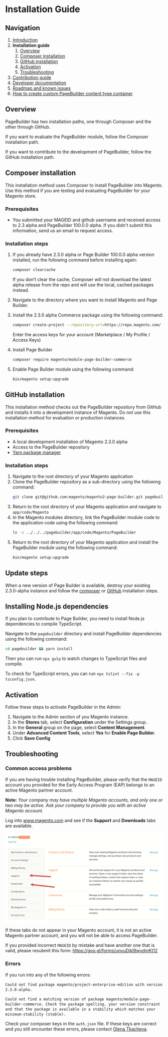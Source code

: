 # Installation Guide

## Navigation

1. [Introduction]
2. **Installation guide**
    1. [Overview](#overview)
    1. [Composer installation](#composer-installation)
    1. [GitHub installation](#github-installation)
    1. [Activation](#activation)
    1. [Troubleshooting](#troubleshooting)
3. [Contribution guide]
4. [Developer documentation]
5. [Roadmap and known issues]
6. [How to create custom PageBuilder content type container]

[Introduction]: README.md
[Contribution guide]: CONTRIBUTING.md
[Developer documentation]: developer-documentation.md
[Roadmap and known issues]: roadmap.md
[How to create custom PageBuilder content type container]: how-to-create-custom-content-type-container.md

## Overview

PageBuilder has two installation paths, one through Composer and the other through GitHub.

If you want to evaluate the PageBuilder module, follow the Composer installation path.

If you want to contribute to the development of PageBuilder, follow the GitHub installation path.

## Composer installation

This installation method uses Composer to install PageBuilder into Magento.
Use this method if you are testing and evaluating PageBuilder for your Magento store.

### Prerequisites

* You submitted your MAGEID and github username and received access to 2.3 alpha and PageBuilder 100.0.0 alpha.
  If you didn't submit this information, send us an email to request access.

### Installation steps

1. If you already have 2.3.0 alpha or Page Builder 100.0.0 alpha version installed, run the following command before installing again:
    ``` sh
    composer clearcache
    ```
    If you don’t clear the cache, Composer will not download the latest alpha release from the repo and will use the local, cached packages instead.
2. Navigate to the directory where you want to install Magento and Page Builder.
3. Install the 2.3.0 alpha Commerce package using the following command: 
    ``` sh
    composer create-project --repository-url=https://repo.magento.com/ magento/project-enterprise-edition=2.3.0-alpha
    ```

    Enter the access keys for your account (Marketplace / My Profile / Access Keys)
4. Install Page Builder
    ``` sh
    composer require magento/module-page-builder-commerce
    ```
5. Enable Page Builder module using the following command:
    ``` sh
    bin/magento setup:upgrade
    ```

## GitHub installation

This installation method checks out the PageBuilder repository from GitHub and installs it into a development instance of Magento.
Do not use this installation method for evaluation or production instances. 

### Prerequisites

* A local development installation of Magento 2.3.0 alpha
* Access to the PageBuilder repository
* [Yarn package manager]

[Yarn package manager]: https://yarnpkg.com/en/

### Installation steps

1. Navigate to the root directory of your Magento application
2. Clone the PageBuilder repository as a sub-directory using the following command:
    ``` sh
    git clone git@github.com:magento/magento2-page-builder.git pagebuilder
    ```
3. Return to the root directory of your Magento application and navigate to `app/code/Magento`
4. In the Magento modules directory, link the PageBuilder module code to the application code using the following command:
    ``` sh
    ln -s ../../../pagebuilder/app/code/Magento/PageBuilder
    ```
5. Return to the root directory of your Magento application and install the PageBuilder module using the following command:
    ``` sh
    bin/magento setup:upgrade
    ```

## Update steps

When a new version of Page Builder is available, destroy your existing 2.3.0-alpha instance and follow the [composer](install.md#composer-installation) or [GitHub](install.md#github-installation) installation steps.

## Installing Node.js dependencies

If you plan to contribute to Page Builder, you need to install Node.js dependencies to compile TypeScript.

Navigate to the `pagebuilder` directory and install PageBuilder dependencies using the following command:
``` sh
cd pagebuilder && yarn install
```

Then you can run `npx gulp` to watch changes to TypeScript files and compile.

To check for TypeScript errors, you can run `npx tslint --fix -p tsconfig.json`.

## Activation

Follow these steps to activate PageBuilder in the Admin:

1. Navigate to the Admin section of you Magento instance.
2. In the **Stores** tab, select **Configuration** under the Settings group.
3. In the **General** group on the page, select **Content Management**.
4. Under **Advanced Content Tools**, select **Yes** for **Enable Page Builder**.
5. Click **Save Config**

## Troubleshooting

### Common access problems

If you are having trouble installing PageBuilder, please verify that the `MAGEID` account you provided for the Early Access Program (EAP) belongs to an active Magento partner account.

**Note:**
*Your company may have multiple Magento accounts, and only one or two may be active.*
*Ask your company to provide you with an active Magento account.*

Log into www.magento.com and see if the **Support** and **Downloads** tabs are available.

![Support and downloads tabs](images/support-downloads-tab.png)

If these tabs do not appear in your Magento account, it is not an active Magento partner account, and
you will not be able to access PageBuilder.

If you provided incorrect `MAGEID` by mistake and have another one that is valid, please resubmit this form:
https://goo.gl/forms/unvuDikl9wydmKt12

### Errors

If you run into any of the following errors:

```
Could not find package magento/project-enterprise-edition with version 2.3.0-alpha.
```
```
Could not find a matching version of package magento/module-page-builder-commerce. Check the package spelling, your version constraint and that the package is available in a stability which matches your minimum-stability (stable).
```

Check your composer keys in the `auth.json` file.
If these keys are correct and you still encounter these errors, please contact [Olena Tkacheva].

[Olena Tkacheva]: https://magentocommeng.slack.com/messages/@UAFV915FB
